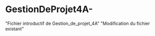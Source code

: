 # GestionDeProjet4A-
"Fichier introductif de Gestion_de_projet_4A"
"Modification du fichier existant"
